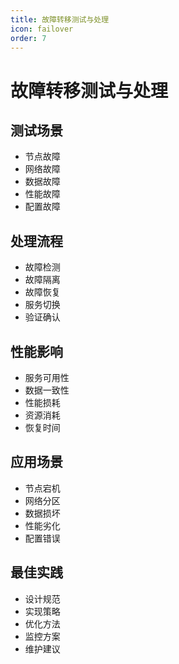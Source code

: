 ```yaml
---
title: 故障转移测试与处理
icon: failover
order: 7
---
```


# 故障转移测试与处理

## 测试场景
- 节点故障
- 网络故障
- 数据故障
- 性能故障
- 配置故障

## 处理流程
- 故障检测
- 故障隔离
- 故障恢复
- 服务切换
- 验证确认

## 性能影响
- 服务可用性
- 数据一致性
- 性能损耗
- 资源消耗
- 恢复时间

## 应用场景
- 节点宕机
- 网络分区
- 数据损坏
- 性能劣化
- 配置错误

## 最佳实践
- 设计规范
- 实现策略
- 优化方法
- 监控方案
- 维护建议
